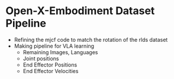 # Open-X-Embodiment Dataset Pipeline

- Refining the mjcf code to match the rotation of the rlds dataset
- Making pipeline for VLA learning
  - Remaining Images, Languages
  - Joint positions
  - End Effector Positions
  - End Effector Velocities
